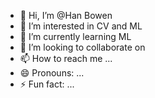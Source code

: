- 👋 Hi, I’m @Han Bowen
- 👀 I’m interested in CV and ML
- 🌱 I’m currently learning ML
- 💞️ I’m looking to collaborate on 
- 📫 How to reach me ...
- 😄 Pronouns: ...
- ⚡ Fun fact: ...

<!---
Hbw1201/Hbw1201 is a ✨ special ✨ repository because its `README.md` (this file) appears on your GitHub profile.
You can click the Preview link to take a look at your changes.
--->
